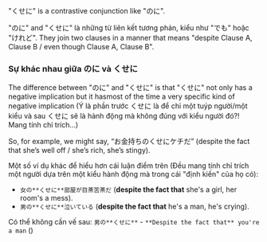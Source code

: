 "くせに" is a contrastive conjunction like "のに".

"のに" and "くせに" là những từ liên kết tương phản, kiểu như "でも" hoặc "けれど". They join two clauses in a manner that means "despite Clause A, Clause B / even though Clause A, Clause B".

### Sự khác nhau giữa のに và くせに
The difference between "のに" and "くせに" is that "くせに" not only has a negative implication but it hasmost of the time a very specific kind of negative implication 
(Ý là phần trước くせに là để chỉ một tuýp người/một kiểu và sau くせに sẽ là hành động mà không đúng với kiểu người đó?! Mang tính chỉ trích...)

So, for example, we might say, “お金持ちのくせにケチだ” (despite the fact that she’s well off / she’s rich, she’s stingy).

Một số ví dụ khác để hiểu hơn cái luận điểm trên (Đều mang tính chỉ trích một người dựa trên một kiểu hành động mà trong cái "định kiến" của họ có):

- `女の**くせに**部屋が目茶苦茶だ` (**despite the fact that** she's a girl, her room's a mess).
- `男の**くせに**泣いている` (**despite the fact that** he's a man, he's crying).

Có thể không cần vế sau: `男の**くせに**` - `**Despite the fact that** you're a man` ()